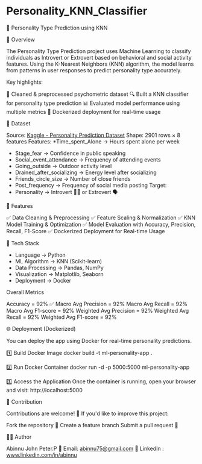 # Personality_KNN_Classifier

🌿 Personality Type Prediction using KNN

📌 Overview

The Personality Type Prediction project uses Machine Learning to classify individuals as Introvert or Extrovert based on behavioral and social activity features. Using the K-Nearest Neighbors (KNN) algorithm, the model learns from patterns in user responses to predict personality type accurately.


Key highlights:

🧹 Cleaned & preprocessed psychometric dataset
🔍 Built a KNN classifier for personality type prediction
📊 Evaluated model performance using multiple metrics
🐳 Dockerized deployment for real-time usage


📂 Dataset

Source: [Kaggle - Personality Prediction Dataset](https://www.kaggle.com/datasets/xyz/personality-prediction)
Shape: 2901 rows × 8 features
Features:
  *Time_spent_Alone → Hours spent alone per week
  * Stage_fear → Confidence in public speaking
  * Social_event_attendance → Frequency of attending events
  * Going_outside → Outdoor activity level
  * Drained_after_socializing → Energy level after socializing
  * Friends_circle_size → Number of close friends
  * Post_frequency → Frequency of social media posting
Target:
  * Personality → Introvert 🧘‍♂️ or Extrovert 🗣️


🚀 Features

✅ Data Cleaning & Preprocessing
✅ Feature Scaling & Normalization
✅ KNN Model Training & Optimization
✅ Model Evaluation with Accuracy, Precision, Recall, F1-Score
✅ Dockerized Deployment for Real-time Usage


🧠 Tech Stack

* Language → Python 
* ML Algorithm → KNN (Scikit-learn)
* Data Processing → Pandas, NumPy
* Visualization → Matplotlib, Seaborn
* Deployment → Docker


Overall Metrics

Accuracy = 92% ✅
Macro Avg Precision = 92%
Macro Avg Recall = 92%
Macro Avg F1-score = 92%
Weighted Avg Precision = 92%
Weighted Avg Recall = 92%
Weighted Avg F1-score = 92%


🌐 Deployment (Dockerized)

You can deploy the app using Docker for real-time personality predictions.

1️⃣ Build Docker Image
docker build -t ml-personality-app .

2️⃣ Run Docker Container
docker run -d -p 5000:5000 ml-personality-app

3️⃣ Access the Application
Once the container is running, open your browser and visit:
http://localhost:5000


🤝 Contribution

Contributions are welcome! 🎉
If you'd like to improve this project:

Fork the repository 🍴
Create a feature branch
Submit a pull request 🚀


👨‍💻 Author

Abinnu John Peter.P
📧 Email: abinnu75@gmail.com
🔗 LinkedIn : www.linkedin.com/in/abinnu
